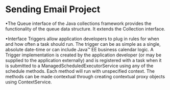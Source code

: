 # Sending Email Project

•The Queue interface of the Java collections framework provides the functionality of the queue data structure. It extends the Collection interface.

•Interface
Triggers allow application developers to plug in rules for when and how often a task should run. The trigger can be as simple as a single, absolute date-time or can include Java™ EE business calendar logic. A Trigger implementation is created by the application developer (or may be supplied to the application externally) and is registered with a task when it is submitted to a ManagedScheduledExecutorService using any of the schedule methods. Each method will run with unspecified context. The methods can be made contextual through creating contextual proxy objects using ContextService.
